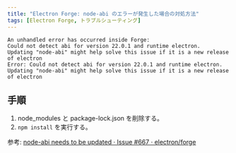 ```yaml
---
title: "Electron Forge: node-abi のエラーが発生した場合の対処方法"
tags: [Electron Forge, トラブルシューティング]
---
```


```
An unhandled error has occurred inside Forge:
Could not detect abi for version 22.0.1 and runtime electron.  Updating "node-abi" might help solve this issue if it is a new release of electron
Error: Could not detect abi for version 22.0.1 and runtime electron.  Updating "node-abi" might help solve this issue if it is a new release of electron
```

<!-- more -->

## 手順

1. node_modules と package-lock.json を削除する。
2. `npm install` を実行する。

参考: [node-abi needs to be updated · Issue #667 · electron/forge][1]

[1]: https://github.com/electron/forge/issues/667
